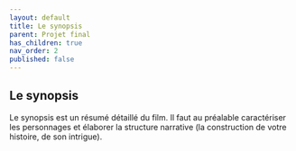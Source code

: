 ```yaml
---
layout: default
title: Le synopsis
parent: Projet final
has_children: true
nav_order: 2
published: false
---
```

## Le synopsis
Le synopsis est un résumé détaillé du film. Il faut au préalable caractériser les personnages et élaborer la structure narrative (la construction de votre histoire, de son intrigue).